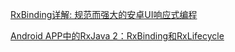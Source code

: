 [RxBinding详解: 规范而强大的安卓UI响应式编程](https://www.jianshu.com/p/34cf96b72102)

[Android APP中的RxJava 2：RxBinding和RxLifecycle](https://code.tutsplus.com/zh-hans/tutorials/rxjava-for-android-apps-introducing-rxbinding-and-rxlifecycle--cms-28565)